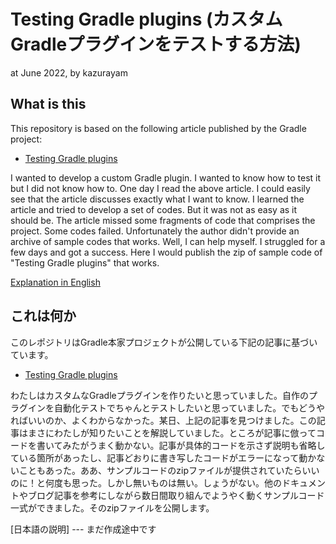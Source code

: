 # Testing Gradle plugins (カスタムGradleプラグインをテストする方法)

at June 2022, by kazurayam

## What is this

This repository is based on the following article published by the Gradle project:

- [Testing Gradle plugins](https://docs.gradle.org/current/userguide/testing_gradle_plugins.html)

I wanted to develop a custom Gradle plugin. I wanted to know how to test it but I did not know how to. One day I read the above article. I could easily see that the article discusses exactly what I want to know. I learned the article and tried to develop a set of codes. But it was not as easy as it should be. The article missed some fragments of code that comprises the project. Some codes failed. Unfortunately the author didn't provide an archive of sample codes that works. Well, I can help myself. I struggled for a few days and got a success. Here I would publish the zip of sample code of "Testing Gradle plugins" that works.

[Explanation in English](https://kazurayam.github.io/TestingGradlePlugins-revised/index)

## これは何か

このレポジトリはGradle本家プロジェクトが公開している下記の記事に基づいています。

- [Testing Gradle plugins](https://docs.gradle.org/current/userguide/testing_gradle_plugins.html)

わたしはカスタムなGradleプラグインを作りたいと思っていました。自作のプラグインを自動化テストでちゃんとテストしたいと思っていました。でもどうやればいいのか、よくわからなかった。某日、上記の記事を見つけました。この記事はまさにわたしが知りたいことを解説していました。ところが記事に倣ってコードを書いてみたがうまく動かない。記事が具体的コードを示さず説明も省略している箇所があったし、記事どおりに書き写したコードがエラーになって動かないこともあった。ああ、サンプルコードのzipファイルが提供されていたらいいのに！と何度も思った。しかし無いものは無い。しょうがない。他のドキュメントやブログ記事を参考にしながら数日間取り組んでようやく動くサンプルコード一式ができました。そのzipファイルを公開します。

[日本語の説明] --- まだ作成途中です
